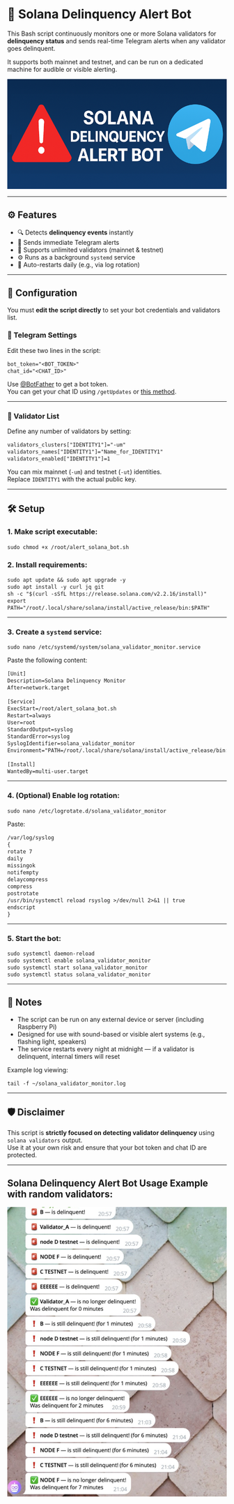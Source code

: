 # 🚨 Solana Delinquency Alert Bot

This Bash script continuously monitors one or more Solana validators for **delinquency status** and sends real-time Telegram alerts when any validator goes delinquent.

It supports both mainnet and testnet, and can be run on a dedicated machine for audible or visible alerting.

![Banner](solana-delinquency-alert-bot.png)

---

## ⚙️ Features

- 🔍 Detects **delinquency events** instantly
- 📨 Sends immediate Telegram alerts
- 📡 Supports unlimited validators (mainnet & testnet)
- ⚙️ Runs as a background `systemd` service
- 🔄 Auto-restarts daily (e.g., via log rotation)

---

## 🧪 Configuration

You must **edit the script directly** to set your bot credentials and validators list.

### 🔐 Telegram Settings

Edit these two lines in the script:

```
bot_token="<BOT_TOKEN>"  
chat_id="<CHAT_ID>"
```

Use [@BotFather](https://t.me/BotFather) to get a bot token.  
You can get your chat ID using `/getUpdates` or [this method](https://stackoverflow.com/a/32572159).

---

### 🧩 Validator List

Define any number of validators by setting:

```
validators_clusters["IDENTITY1"]="-um"  
validators_names["IDENTITY1"]="Name_for_IDENTITY1"  
validators_enabled["IDENTITY1"]=1
```

You can mix mainnet (`-um`) and testnet (`-ut`) identities.  
Replace `IDENTITY1` with the actual public key.

---

## 🛠️ Setup

### 1. Make script executable:

```
sudo chmod +x /root/alert_solana_bot.sh
```

### 2. Install requirements:

```
sudo apt update && sudo apt upgrade -y  
sudo apt install -y curl jq git  
sh -c "$(curl -sSfL https://release.solana.com/v2.2.16/install)"  
export PATH="/root/.local/share/solana/install/active_release/bin:$PATH"
```

---

### 3. Create a `systemd` service:

```
sudo nano /etc/systemd/system/solana_validator_monitor.service
```

Paste the following content:
```
[Unit]
Description=Solana Delinquency Monitor
After=network.target

[Service]
ExecStart=/root/alert_solana_bot.sh
Restart=always
User=root
StandardOutput=syslog
StandardError=syslog
SyslogIdentifier=solana_validator_monitor
Environment="PATH=/root/.local/share/solana/install/active_release/bin:/usr/local/sbin:/usr/local/bin:/usr/sbin:/usr/bin:/sbin:/bin"

[Install]
WantedBy=multi-user.target
```

---

### 4. (Optional) Enable log rotation:

```
sudo nano /etc/logrotate.d/solana_validator_monitor
```

Paste:
```
/var/log/syslog
{
rotate 7
daily
missingok
notifempty
delaycompress
compress
postrotate
/usr/bin/systemctl reload rsyslog >/dev/null 2>&1 || true
endscript
}
```

---

### 5. Start the bot:

```
sudo systemctl daemon-reload  
sudo systemctl enable solana_validator_monitor  
sudo systemctl start solana_validator_monitor  
sudo systemctl status solana_validator_monitor
```

---

## 📄 Notes

- The script can be run on any external device or server (including Raspberry Pi)  
- Designed for use with sound-based or visible alert systems (e.g., flashing light, speakers)  
- The service restarts every night at midnight — if a validator is delinquent, internal timers will reset

Example log viewing:

```
tail -f ~/solana_validator_monitor.log
```

---

## 🛡️ Disclaimer

This script is **strictly focused on detecting validator delinquency** using `solana validators` output.  
Use it at your own risk and ensure that your bot token and chat ID are protected.

---

## Solana Delinquency Alert Bot Usage Example with random validators:
![Solana Delinquency Alert Bot Usage Example](solana-delinquency-alert-bot-usage-example.png)  
